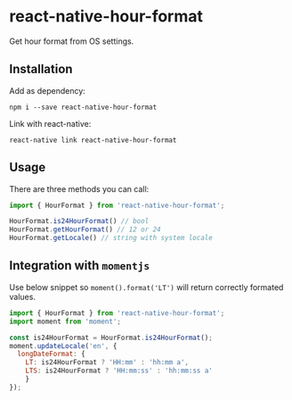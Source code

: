# react-native-hour-format
Get hour format from OS settings.

## Installation
Add as dependency:

```
npm i --save react-native-hour-format
```

Link with react-native:

```
react-native link react-native-hour-format
```

## Usage

There are three methods you can call:

```js
import { HourFormat } from 'react-native-hour-format';

HourFormat.is24HourFormat() // bool
HourFormat.getHourFormat() // 12 or 24
HourFormat.getLocale() // string with system locale
```


## Integration with `momentjs`

Use below snippet so `moment().format('LT')` will return correctly formated values.

```js
import { HourFormat } from 'react-native-hour-format';
import moment from 'moment';

const is24HourFormat = HourFormat.is24HourFormat();
moment.updateLocale('en', {
  longDateFormat: {
    LT: is24HourFormat ? 'HH:mm' : 'hh:mm a',
    LTS: is24HourFormat ? 'HH:mm:ss' : 'hh:mm:ss a'
	}
});
```
